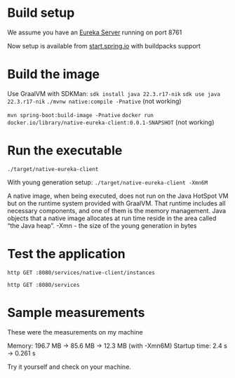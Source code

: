 # Build setup

We assume you have an [Eureka Server](https://spring.io/guides/gs/service-registration-and-discovery/#initial) running
on port 8761

Now setup is available from [start.spring.io](https://start.spring.io/) with buildpacks support

# Build the image

Use GraalVM with SDKMan:
`sdk install java 22.3.r17-nik`
`sdk use java 22.3.r17-nik`
`./mvnw native:compile -Pnative`
(not working)

`mvn spring-boot:build-image -Pnative`
`docker run docker.io/library/native-eureka-client:0.0.1-SNAPSHOT`
(not working)

# Run the executable

`./target/native-eureka-client`

With young generation setup:
`./target/native-eureka-client -Xmn6M`

A native image, when being executed, does not run on the Java HotSpot VM but on the runtime system provided with
GraalVM. That runtime includes all necessary components, and one of them is the memory management. Java objects that a
native image allocates at run time reside in the area called “the Java heap”.
-Xmn - the size of the young generation in bytes

# Test the application

`http GET :8080/services/native-client/instances`

`http GET :8080/services`

# Sample measurements

These were the measurements on my machine

Memory: 196.7 MB -> 85.6 MB -> 12.3 MB (with -Xmn6M)
Startup time: 2.4 s -> 0.261 s

Try it yourself and check on your machine.
